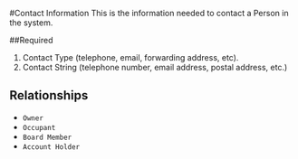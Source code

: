 #Contact Information
This is the information needed to contact a Person in the system.

##Required
1. Contact Type (telephone, email, forwarding address, etc).
2. Contact String (telephone number, email address, postal address, etc.)


## Relationships
* `Owner`
* `Occupant`
* `Board Member`
* `Account Holder`

